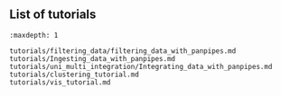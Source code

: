 
```{include} ../README.md

```

## List of tutorials

```{toctree}
:maxdepth: 1

tutorials/filtering_data/filtering_data_with_panpipes.md
tutorials/Ingesting_data_with_panpipes.md
tutorials/uni_multi_integration/Integrating_data_with_panpipes.md
tutorials/clustering_tutorial.md
tutorials/vis_tutorial.md
```